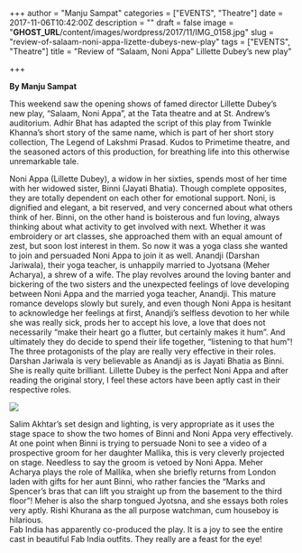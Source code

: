 +++
author = "Manju Sampat"
categories = ["EVENTS", "Theatre"]
date = 2017-11-06T10:42:00Z
description = ""
draft = false
image = "__GHOST_URL__/content/images/wordpress/2017/11/IMG_0158.jpg"
slug = "review-of-salaam-noni-appa-lizette-dubeys-new-play"
tags = ["EVENTS", "Theatre"]
title = "Review of “Salaam, Noni Appa” Lillette Dubey’s new play"

+++


<p dir="auto"><strong>By Manju Sampat </strong></p>
<p>This weekend saw the opening shows of famed director Lillette Dubey’s new play, “Salaam, Noni Appa”, at the Tata theatre and at St. Andrew’s auditorium. Adhir Bhat has adapted the script of this play from Twinkle Khanna’s short story of the same name, which is part of her short story collection, The Legend of Lakshmi Prasad. Kudos to Primetime theatre, and the seasoned actors of this production, for breathing life into this otherwise unremarkable tale.</p>
<p>Noni Appa (Lillette Dubey), a widow in her sixties, spends most of her time with her widowed sister, Binni (Jayati Bhatia). Though complete opposites, they are totally dependent on each other for emotional support. Noni, is dignified and elegant, a bit reserved, and very concerned about what others think of her. Binni, on the other hand is boisterous and fun loving, always thinking about what activity to get involved with next. Whether it was embroidery or art classes, she approached them with an equal amount of zest, but soon lost interest in them. So now it was a yoga class she wanted to join and persuaded Noni Appa to join it as well. Anandji (Darshan Jariwala), their yoga teacher, is unhappily married to Jyotsana (Meher Acharya), a shrew of a wife. The play revolves around the loving banter and bickering of the two sisters and the unexpected feelings of love developing between Noni Appa and the married yoga teacher, Anandji. This mature romance develops slowly but surely, and even though Noni Appa is hesitant to acknowledge her feelings at first, Anandji’s selfless devotion to her while she was really sick, prods her to accept his love, a love that does not necessarily “make their heart go a flutter, but certainly makes it hum”. And ultimately they do decide to spend their life together, “listening to that hum”!<br />The three protagonists of the play are really very effective in their roles. Darshan Jariwala is very believable as Anandji as is Jayati Bhatia as Binni. She is really quite brilliant. Lillette Dubey is the perfect Noni Appa and after reading the original story, I feel these actors have been aptly cast in their respective roles.</p>
<p><img src="https://i1.wp.com/bandra.info/wp-content/uploads/2017/11/IMG_0212-1.jpg?w=850&#038;ssl=1" align="middle" class="aligncenter" data-recalc-dims="1"></p>
<p>Salim Akhtar’s set design and lighting, is very appropriate as it uses the stage space to show the two homes of Binni and Noni Appa very effectively. At one point when Binni is trying to persuade Noni to see a video of a prospective groom for her daughter Mallika, this is very cleverly projected on stage. Needless to say the groom is vetoed by Noni Appa. Meher Acharya plays the role of Mallika, when she briefly returns from London laden with gifts for her aunt Binni, who rather fancies the “Marks and Spencer’s bras that can lift you straight up from the basement to the third floor”! Meher is also the sharp tongued Jyotsna, and she essays both roles very aptly. Rishi Khurana as the all purpose watchman, cum houseboy is hilarious.<br />Fab India has apparently co-produced the play. It is a joy to see the entire cast in beautiful Fab India outfits. They really are a feast for the eye!</p>



